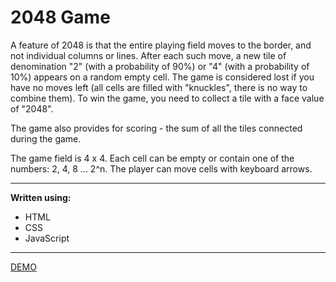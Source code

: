 # 2048 Game

A feature of 2048 is that the entire playing field moves to the border, and not individual columns or lines. After each such move, a new tile of denomination "2" (with a probability of 90%) or "4" (with a probability of 10%) appears on a random empty cell. The game is considered lost if you have no moves left (all cells are filled with "knuckles", there is no way to combine them). To win the game, you need to collect a tile with a face value of "2048".

The game also provides for scoring - the sum of all the tiles connected during the game.

The game field is 4 x 4. Each cell can be empty or contain one of the numbers: 2, 4, 8 ... 2^n. The player can move cells with keyboard arrows.

_____

**Written using:**
* HTML
* CSS
* JavaScript
_____

[DEMO](https://kbekher.github.io/2048_js_game/)
